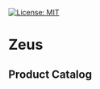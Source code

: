 [![License: MIT](https://img.shields.io/badge/License-MIT-yellow.svg)](https://opensource.org/licenses/MIT)
# Zeus  

## Product Catalog  
